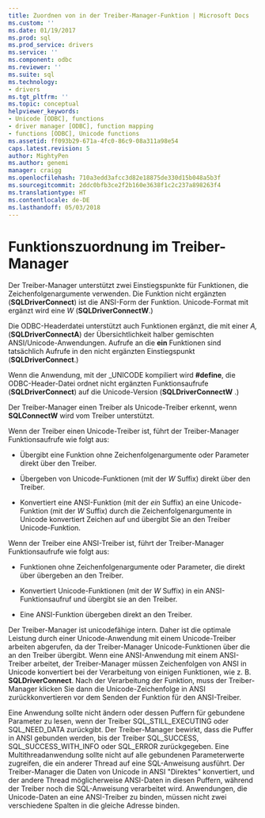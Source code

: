 ```yaml
---
title: Zuordnen von in der Treiber-Manager-Funktion | Microsoft Docs
ms.custom: ''
ms.date: 01/19/2017
ms.prod: sql
ms.prod_service: drivers
ms.service: ''
ms.component: odbc
ms.reviewer: ''
ms.suite: sql
ms.technology:
- drivers
ms.tgt_pltfrm: ''
ms.topic: conceptual
helpviewer_keywords:
- Unicode [ODBC], functions
- driver manager [ODBC], function mapping
- functions [ODBC], Unicode functions
ms.assetid: ff093b29-671a-4fc0-86c9-08a311a98e54
caps.latest.revision: 5
author: MightyPen
ms.author: genemi
manager: craigg
ms.openlocfilehash: 710a3edd3afcc3d82e18875de330d15b048a5b3f
ms.sourcegitcommit: 2ddc0bfb3ce2f2b160e3638f1c2c237a898263f4
ms.translationtype: HT
ms.contentlocale: de-DE
ms.lasthandoff: 05/03/2018
---
```

# <a name="function-mapping-in-the-driver-manager"></a>Funktionszuordnung im Treiber-Manager
Der Treiber-Manager unterstützt zwei Einstiegspunkte für Funktionen, die Zeichenfolgenargumente verwenden. Die Funktion nicht ergänzten (**SQLDriverConnect**) ist die ANSI-Form der Funktion. Unicode-Format mit ergänzt wird eine *W* (**SQLDriverConnectW**.)  
  
 Die ODBC-Headerdatei unterstützt auch Funktionen ergänzt, die mit einer *A,* (**SQLDriverConnectA**) der Übersichtlichkeit halber gemischten ANSI/Unicode-Anwendungen. Aufrufe an die **ein** Funktionen sind tatsächlich Aufrufe in den nicht ergänzten Einstiegspunkt (**SQLDriverConnect**.)  
  
 Wenn die Anwendung, mit der _UNICODE kompiliert wird **#define**, die ODBC-Header-Datei ordnet nicht ergänzten Funktionsaufrufe (**SQLDriverConnect**) auf die Unicode-Version (**SQLDriverConnectW** .)  
  
 Der Treiber-Manager einen Treiber als Unicode-Treiber erkennt, wenn **SQLConnectW** wird vom Treiber unterstützt.  
  
 Wenn der Treiber einen Unicode-Treiber ist, führt der Treiber-Manager Funktionsaufrufe wie folgt aus:  
  
-   Übergibt eine Funktion ohne Zeichenfolgenargumente oder Parameter direkt über den Treiber.  
  
-   Übergeben von Unicode-Funktionen (mit der *W* Suffix) direkt über den Treiber.  
  
-   Konvertiert eine ANSI-Funktion (mit der *ein* Suffix) an eine Unicode-Funktion (mit der *W* Suffix) durch die Zeichenfolgenargumente in Unicode konvertiert Zeichen auf und übergibt Sie an den Treiber Unicode-Funktion.  
  
 Wenn der Treiber eine ANSI-Treiber ist, führt der Treiber-Manager Funktionsaufrufe wie folgt aus:  
  
-   Funktionen ohne Zeichenfolgenargumente oder Parameter, die direkt über übergeben an den Treiber.  
  
-   Konvertiert Unicode-Funktionen (mit der *W* Suffix) in ein ANSI-Funktionsaufruf und übergibt sie an den Treiber.  
  
-   Eine ANSI-Funktion übergeben direkt an den Treiber.  
  
 Der Treiber-Manager ist unicodefähige intern. Daher ist die optimale Leistung durch einer Unicode-Anwendung mit einem Unicode-Treiber arbeiten abgerufen, da der Treiber-Manager Unicode-Funktionen über die an den Treiber übergibt. Wenn eine ANSI-Anwendung mit einem ANSI-Treiber arbeitet, der Treiber-Manager müssen Zeichenfolgen von ANSI in Unicode konvertiert bei der Verarbeitung von einigen Funktionen, wie z. B. **SQLDriverConnect**. Nach der Verarbeitung der Funktion, muss der Treiber-Manager klicken Sie dann die Unicode-Zeichenfolge in ANSI zurückkonvertieren vor dem Senden der Funktion für den ANSI-Treiber.  
  
 Eine Anwendung sollte nicht ändern oder dessen Puffern für gebundene Parameter zu lesen, wenn der Treiber SQL_STILL_EXECUTING oder SQL_NEED_DATA zurückgibt. Der Treiber-Manager bewirkt, dass die Puffer in ANSI gebunden werden, bis der Treiber SQL_SUCCESS, SQL_SUCCESS_WITH_INFO oder SQL_ERROR zurückgegeben. Eine Multithreadanwendung sollte nicht auf alle gebundenen Parameterwerte zugreifen, die ein anderer Thread auf eine SQL-Anweisung ausführt. Der Treiber-Manager die Daten von Unicode in ANSI "Direktes" konvertiert, und der andere Thread möglicherweise ANSI-Daten in diesen Puffern, während der Treiber noch die SQL-Anweisung verarbeitet wird. Anwendungen, die Unicode-Daten an eine ANSI-Treiber zu binden, müssen nicht zwei verschiedene Spalten in die gleiche Adresse binden.
